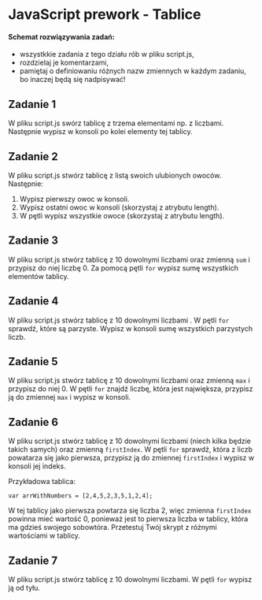#  JavaScript prework - Tablice

#### Schemat rozwiązywania zadań:

* wszystkkie zadania z tego działu rób w pliku script.js,
* rozdzielaj je komentarzami,
* pamiętaj o definiowaniu różnych nazw zmiennych w każdym zadaniu, bo inaczej będą się nadpisywać!

## Zadanie 1

W pliku script.js swórz tablicę z trzema elementami np. z liczbami. Następnie
wypisz w konsoli po kolei elementy tej tablicy.

## Zadanie 2

W pliku script.js stwórz tablicę z listą swoich ulubionych owoców. Następnie:

1. Wypisz pierwszy owoc w konsoli.
2. Wypisz ostatni owoc w konsoli (skorzystaj z atrybutu length).
3. W pętli wypisz wszystkie owoce (skorzystaj z atrybutu length).

## Zadanie 3

W pliku script.js stwórz tablicę z 10 dowolnymi liczbami oraz zmienną  ```sum``` i przypisz do niej liczbę 0. Za pomocą pętli ```for``` wypisz sumę wszystkich elementów tablicy.

## Zadanie 4

W pliku script.js stwórz tablicę z 10 dowolnymi liczbami . W pętli ```for``` sprawdź, które są parzyste.
Wypisz w konsoli sumę wszystkich parzystych liczb.


## Zadanie 5

W pliku script.js stwórz tablicę z 10 dowolnymi liczbami oraz zmienną  ```max``` i przypisz do niej 0. W pętli ```for``` znajdź liczbę, która jest największa, przypisz ją do zmiennej ```max``` i wypisz w konsoli.

## Zadanie 6

W pliku script.js stwórz tablicę z 10 dowolnymi liczbami (niech kilka będzie takich samych) oraz zmienną ```firstIndex```. W pętli ```for``` sprawdź, która z liczb powatarza się jako pierwsza, przypisz ją do zmiennej ```firstIndex``` i wypisz w konsoli jej indeks.

Przykładowa tablica:

``` var arrWithNumbers = [2,4,5,2,3,5,1,2,4]; ```

W tej tablicy jako pierwsza powtarza się liczba 2, więc zmienna ```firstIndex``` powinna mieć wartość 0, ponieważ jest to pierwsza liczba w tablicy, która ma gdzieś swojego sobowtóra.
Przetestuj Twój skrypt z różnymi wartościami w tablicy.


## Zadanie 7

W pliku script.js stwórz tablicę z 10 dowolnymi liczbami. W pętli ```for``` wypisz ją od tyłu.
